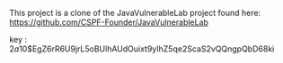 This project is a clone of the JavaVulnerableLab project found here:
https://github.com/CSPF-Founder/JavaVulnerableLab

key : $2a$10$EgZ6rR6U9jrL5oBUlhAUdOuixt9yIhZ5qe2ScaS2vQQngpQbD68ki


